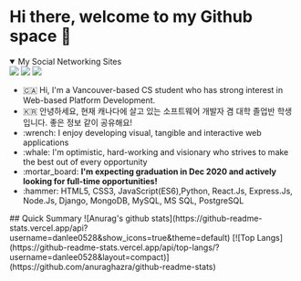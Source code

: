 # Hi there, welcome to my Github space 🚀
<details open>
  <summary>My Social Networking Sites</summary>
  <div>
    <a href="https://www.linkedin.com/in/danlee0528" target="_blank"><img src="https://img.shields.io/badge/linkedin-%230077B5.svg?&style=for-the-badge&logo=linkedin&logoColor=white"></a>
    <a href="https://dev.to/danlee0528" target="_blank"><img src= "https://img.shields.io/badge/DEV.TO-%230A0A0A.svg?&style=for-the-badge&logo=dev.to&logoColor=white"></a>
    <a href="https://www.instagram.com/lhk.dev/" target="_blank"><img src="https://img.shields.io/badge/instagram-%23E4405F.svg?&style=for-the-badge&logo=instagram&logoColor=white"></a>
  </div>
</details>
<ul>
<li> 🇨🇦 Hi, I'm a Vancouver-based CS student who has strong interest in Web-based Platform Development.</li>
<li> 🇰🇷 안녕하세요, 현재 캐나다에 살고 있는 소프트웨어 개발자 겸 대학 졸업반 학생 입니다. 좋은 정보 같이 공유해요!</li>
<li>:wrench: I enjoy developing visual, tangible and interactive web applications </li>
<li>:whale: I'm optimistic, hard-working and visionary who strives to make the best out of every opportunity</li>
<li>:mortar_board: <strong>I'm expecting graduation in Dec 2020 and actively looking for full-time opportunities!</strong></li>
<li>:hammer: HTML5, CSS3, JavaScript(ES6),Python, React.Js, Express.Js, Node.Js, Django, MongoDB, MySQL, MS SQL, PostgreSQL</li>
</ul>
## Quick Summary
![Anurag's github stats](https://github-readme-stats.vercel.app/api?username=danlee0528&show_icons=true&theme=default)
[![Top Langs](https://github-readme-stats.vercel.app/api/top-langs/?username=danlee0528&layout=compact)](https://github.com/anuraghazra/github-readme-stats)


